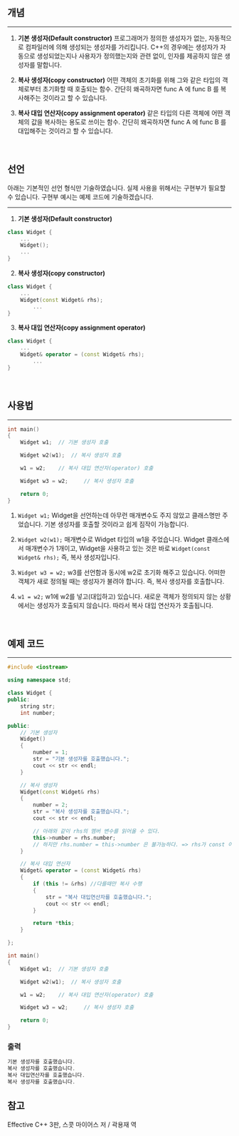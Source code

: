 ## 개념
---
1. **기본 생성자(Default constructor)**
프로그래머가 정의한 생성자가 없는, 자동적으로 컴파일러에 의해 생성되는 생성자를 가리킵니다.
C++의 경우에는 생성자가 자동으로 생성되었는지나 사용자가 정의했는지와 관련 없이, 인자를 제공하지 않은 생성자를 말합니다.

2. **복사 생성자(copy constructor)**
어떤 객체의 초기화를 위해 그와 같은 타입의 객체로부터 초기화할 때 호출되는 함수.
간단히 왜곡하자면 func A 에 func B 를 복사해주는 것이라고 할 수 있습니다.

3. **복사 대입 연산자(copy assignment operator)**
같은 타입의 다른 객체에 어떤 객체의 값을 복사하는 용도로 쓰이는 함수.
간단히 왜곡하자면 func A 에 func B 를 대입해주는 것이라고 할 수 있습니다.

</br>

## 선언

아래는 기본적인 선언 형식만 기술하였습니다. 실제 사용을 위해서는 구현부가 필요할 수 있습니다. 구현부 예시는 예제 코드에 기술하겠습니다.

---


1. **기본 생성자(Default constructor)**
```cpp
class Widget {
	...
	Widget();
	...
}
```

2. **복사 생성자(copy constructor)**
```cpp
class Widget {
	...
	Widget(const Widget& rhs);
    	...
}
```

3. **복사 대입 연산자(copy assignment operator)**
```cpp
class Widget {
	...
	Widget& operator = (const Widget& rhs);
    	...
}
```

</br>

## 사용법
---
```cpp
int main()
{
    Widget w1;  // 기본 생성자 호출

    Widget w2(w1);  // 복사 생성자 호출

    w1 = w2;    // 복사 대입 연산자(operator) 호출

    Widget w3 = w2;     // 복사 생성자 호출

    return 0;
}
```

1. ```Widget w1;``` Widget을 선언하는데 아무런 매개변수도 주지 않았고 클래스명만 주었습니다. 기본 생성자를 호출할 것이라고 쉽게 짐작이 가능합니다.

2. ```Widget w2(w1);``` 매개변수로 Widget 타입의 w1을 주었습니다. Widget 클래스에서 매개변수가 1개이고, Widget을 사용하고 있는 것은 바로 ```Widget(const Widget& rhs);``` 즉, 복사 생성자입니다.

3. ```Widget w3 = w2;``` w3를 선언함과 동시에 w2로 초기화 해주고 있습니다. 어떠한 객체가 새로 정의될 때는 생성자가 불려야 합니다. 즉, 복사 생성자를 호출합니다.

4. ```w1 = w2;``` w1에 w2를 넣고(대입하고) 있습니다. 새로운 객체가 정의되지 않는 상황에서는 생성자가 호출되지 않습니다. 따라서 복사 대입 연산자가 호출됩니다.


</br>

## 예제 코드
---
```cpp
#include <iostream>

using namespace std;

class Widget {
public:
    string str;
    int number;

public:
    // 기본 생성자
    Widget()
    {
        number = 1;
        str = "기본 생성자를 호출했습니다.";
        cout << str << endl;
    }   

    // 복사 생성자
    Widget(const Widget& rhs)
    {
        number = 2;
        str = "복사 생성자를 호출했습니다.";
        cout << str << endl;

        // 아래와 같이 rhs의 멤버 변수를 읽어올 수 있다.
        this->number = rhs.number;
        // 하지만 rhs.number = this->number 은 불가능하다. => rhs가 const 이므로
    }  

    // 복사 대입 연산자
    Widget& operator = (const Widget& rhs)
    {
        if (this != &rhs) //다를때만 복사 수행
        { 
            str = "복사 대입연산자를 호출했습니다.";
            cout << str << endl;
        }

        return *this;
    } 

};

int main()
{
    Widget w1;  // 기본 생성자 호출

    Widget w2(w1);  // 복사 생성자 호출

    w1 = w2;    // 복사 대입 연산자(operator) 호출

    Widget w3 = w2;     // 복사 생성자 호출

    return 0;
}
```

### 출력

```cpp
기본 생성자를 호출했습니다.
복사 생성자를 호출했습니다.
복사 대입연산자를 호출했습니다.
복사 생성자를 호출했습니다.
```

## 참고
Effective C++ 3판, 스콧 마이어스 저 / 곽용재 역